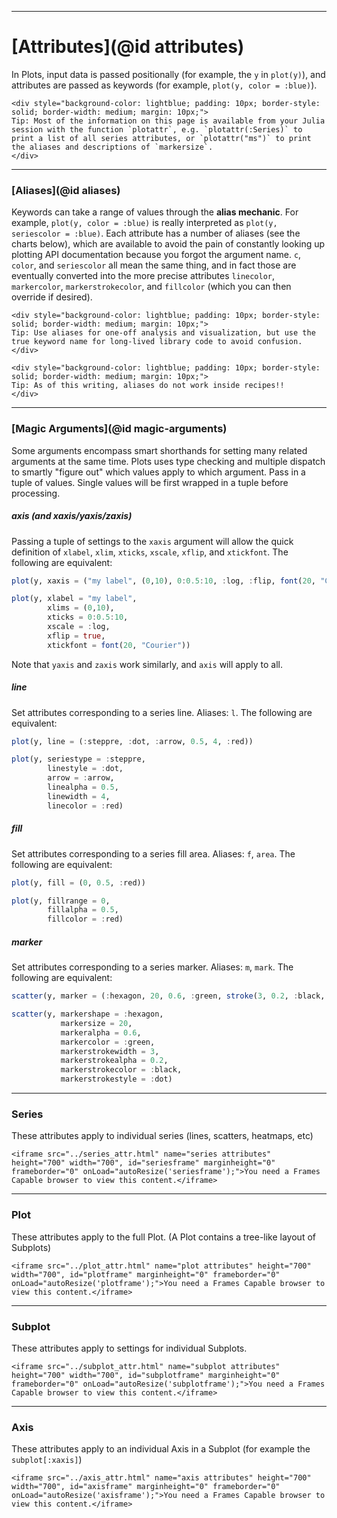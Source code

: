<script language="JavaScript">
<!--
function autoResize(id){
    var newheight;
    var newwidth;

    if(document.getElementById){
        newheight = document.getElementById(id).contentWindow.document .body.scrollHeight;
        newwidth = document.getElementById(id).contentWindow.document .body.scrollWidth;
    }

    document.getElementById(id).height = (newheight) + "px";
    document.getElementById(id).width = (newwidth) + "px";
}
//-->
</script>

---

# [Attributes](@id attributes)

In Plots, input data is passed positionally (for example, the `y` in `plot(y)`), and attributes are passed as keywords (for example, `plot(y, color = :blue)`).
```@raw html
<div style="background-color: lightblue; padding: 10px; border-style: solid; border-width: medium; margin: 10px;">
Tip: Most of the information on this page is available from your Julia session with the function `plotattr`, e.g. `plotattr(:Series)` to print a list of all series attributes, or `plotattr("ms")` to print the aliases and descriptions of `markersize`.
</div>
```

---

### [Aliases](@id aliases)

Keywords can take a range of values through the **alias mechanic**.  For example, `plot(y, color = :blue)` is really interpreted as `plot(y, seriescolor = :blue)`.  Each attribute has a number of aliases (see the charts below), which are available to avoid the pain of constantly looking up plotting API documentation because you forgot the argument name.  `c`, `color`, and `seriescolor` all mean the same thing, and in fact those are eventually converted into the more precise attributes `linecolor`, `markercolor`, `markerstrokecolor`, and `fillcolor` (which you can then override if desired).


```@raw html
<div style="background-color: lightblue; padding: 10px; border-style: solid; border-width: medium; margin: 10px;">
Tip: Use aliases for one-off analysis and visualization, but use the true keyword name for long-lived library code to avoid confusion.
</div>
```

```@raw html
<div style="background-color: lightblue; padding: 10px; border-style: solid; border-width: medium; margin: 10px;">
Tip: As of this writing, aliases do not work inside recipes!!
</div>
```

---

### [Magic Arguments](@id magic-arguments)


Some arguments encompass smart shorthands for setting many related arguments at the same time.  Plots uses type checking and multiple dispatch to smartly "figure out" which values apply to which argument.  Pass in a tuple of values.  Single values will be first wrapped in a tuple before processing.

##### axis (and xaxis/yaxis/zaxis)

Passing a tuple of settings to the `xaxis` argument will allow the quick definition
of `xlabel`, `xlim`, `xticks`, `xscale`, `xflip`, and `xtickfont`.  The following are equivalent:

```julia
plot(y, xaxis = ("my label", (0,10), 0:0.5:10, :log, :flip, font(20, "Courier")))

plot(y, xlabel = "my label",
		xlims = (0,10),
		xticks = 0:0.5:10,
        xscale = :log,
        xflip = true,
        xtickfont = font(20, "Courier"))
```

Note that `yaxis` and `zaxis` work similarly, and `axis` will apply to all.

##### line

Set attributes corresponding to a series line.  Aliases: `l`.  The following are equivalent:

```julia
plot(y, line = (:steppre, :dot, :arrow, 0.5, 4, :red))

plot(y, seriestype = :steppre,
		linestyle = :dot,
		arrow = :arrow,
		linealpha = 0.5,
		linewidth = 4,
		linecolor = :red)

```

##### fill

Set attributes corresponding to a series fill area.  Aliases: `f`, `area`.  The following are equivalent:

```julia
plot(y, fill = (0, 0.5, :red))

plot(y, fillrange = 0,
		fillalpha = 0.5,
		fillcolor = :red)
```

##### marker

Set attributes corresponding to a series marker.  Aliases: `m`, `mark`.  The following are equivalent:

```julia
scatter(y, marker = (:hexagon, 20, 0.6, :green, stroke(3, 0.2, :black, :dot)))

scatter(y, markershape = :hexagon,
		   markersize = 20,
		   markeralpha = 0.6,
		   markercolor = :green,
		   markerstrokewidth = 3,
		   markerstrokealpha = 0.2,
		   markerstrokecolor = :black,
		   markerstrokestyle = :dot)
```

---

### Series

These attributes apply to individual series (lines, scatters, heatmaps, etc)

```@raw html
<iframe src="../series_attr.html" name="series attributes" height="700" width="700", id="seriesframe" marginheight="0" frameborder="0" onLoad="autoResize('seriesframe');">You need a Frames Capable browser to view this content.</iframe>
```
---

### Plot

These attributes apply to the full Plot.  (A Plot contains a tree-like layout of Subplots)

```@raw html
<iframe src="../plot_attr.html" name="plot attributes" height="700" width="700", id="plotframe" marginheight="0" frameborder="0" onLoad="autoResize('plotframe');">You need a Frames Capable browser to view this content.</iframe>
```

---

### Subplot

These attributes apply to settings for individual Subplots.

```@raw html
<iframe src="../subplot_attr.html" name="subplot attributes" height="700" width="700", id="subplotframe" marginheight="0" frameborder="0" onLoad="autoResize('subplotframe');">You need a Frames Capable browser to view this content.</iframe>
```

---

### Axis

These attributes apply to an individual Axis in a Subplot (for example the `subplot[:xaxis]`)

```@raw html
<iframe src="../axis_attr.html" name="axis attributes" height="700" width="700", id="axisframe" marginheight="0" frameborder="0" onLoad="autoResize('axisframe');">You need a Frames Capable browser to view this content.</iframe>
```
